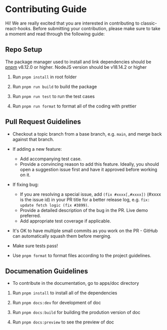 # Contributing Guide

Hi! We are really excited that you are interested in contributing to classic-react-hooks. Before submitting your contribution, please make sure to take a moment and read through the following guide:

## Repo Setup

The package manager used to install and link dependencies should be [pnpm](https://pnpm.io/) v8.12.0 or higher. NodeJS version should be v18.14.2 or higher

1. Run `pnpm install` in root folder

2. Run `pnpm run build` to build the package

3. Run `pnpm run test` to run the test cases

4. Run `pnpm run format` to format all of the coding with prettier

## Pull Request Guidelines

-  Checkout a topic branch from a base branch, e.g. `main`, and merge back against that branch.

-  If adding a new feature:

   -  Add accompanying test case.
   -  Provide a convincing reason to add this feature. Ideally, you should open a suggestion issue first and have it approved before working on it.

-  If fixing bug:

   -  If you are resolving a special issue, add `(fix #xxxx[,#xxxx])` (#xxxx is the issue id) in your PR title for a better release log, e.g. `fix: update fetch logic (fix #3899)`.
   -  Provide a detailed description of the bug in the PR. Live demo preferred.
   -  Add appropriate test coverage if applicable.

-  It's OK to have multiple small commits as you work on the PR - GitHub can automatically squash them before merging.

-  Make sure tests pass!

-  Use `pnpm format` to format files according to the project guidelines.

## Documenation Guidelines

-  To contribute in the documentation, go to apps/doc directory

1. Run `pnpm install` to install all of the dependencies

2. Run `pnpm docs:dev` for development of doc

3. Run `pnpm docs:build` for building the prodution version of doc

4. Run `pnpm docs:preview` to see the preview of doc
